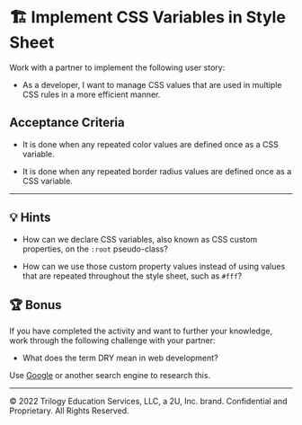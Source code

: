 # 🏗️ Implement CSS Variables in Style Sheet

Work with a partner to implement the following user story:

* As a developer, I want to manage CSS values that are used in multiple CSS rules in a more efficient manner.

## Acceptance Criteria

* It is done when any repeated color values are defined once as a CSS variable.

* It is done when any repeated border radius values are defined once as a CSS variable.

---

## 💡 Hints

* How can we declare CSS variables, also known as CSS custom properties, on the `:root` pseudo-class?

* How can we use those custom property values instead of using values that are repeated throughout the style sheet, such as `#fff`?

## 🏆 Bonus

If you have completed the activity and want to further your knowledge, work through the following challenge with your partner:

* What does the term DRY mean in web development?

Use [Google](https://www.google.com) or another search engine to research this.

---
© 2022 Trilogy Education Services, LLC, a 2U, Inc. brand. Confidential and Proprietary. All Rights Reserved.

